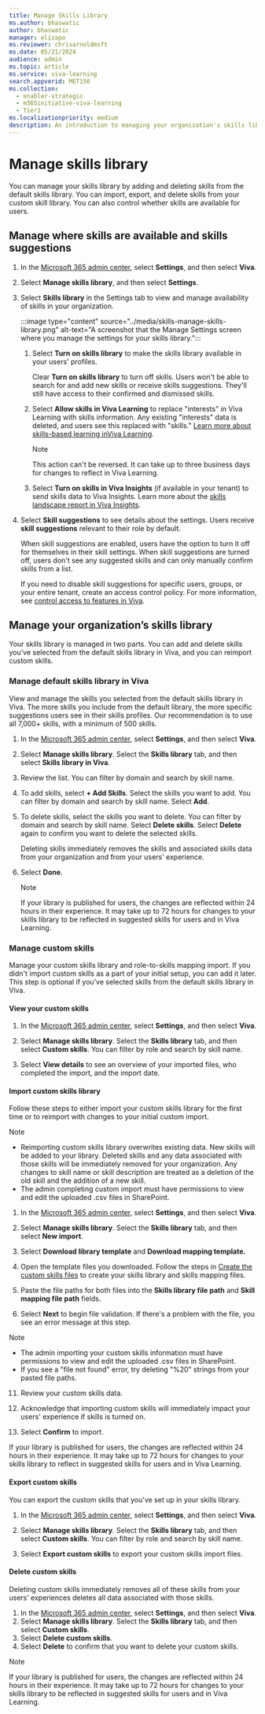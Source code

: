 ```yaml
---
title: Manage Skills Library
ms.author: bhaswatic
author: bhaswatic
manager: elizapo
ms.reviewer: chrisarnoldmsft
ms.date: 05/21/2024
audience: admin
ms.topic: article
ms.service: viva-learning
search.appverid: MET150
ms.collection:
  - enabler-strategic
  - m365initiative-viva-learning
  - Tier1
ms.localizationpriority: medium
description: An introduction to managing your organization's skills library. 
---
```


# Manage skills library

You can manage your skills library by adding and deleting skills from the default skills library. You can import, export, and delete skills from your custom skill library. You can also control whether skills are available for users.


## Manage where skills are available and skills suggestions

1. In the [Microsoft 365 admin center](https://admin.microsoft.com/adminportal/home#/featureexplorer), select **Settings**, and then select **Viva**.  
2. Select **Manage skills library**, and then select **Settings**. 
3. Select **Skills library** in the Settings tab to view and manage availability of skills in your organization.  

   :::image type="content" source="../media/skills-manage-skills-library.png" alt-text="A screenshot that the Manage Settings screen where you manage the settings for your skills library.":::

   1. Select **Turn on skills library** to make the skills library available in your users' profiles.
   
      Clear **Turn on skills library** to turn off skills. Users won't be able to search for and add new skills or receive skills suggestions. They'll still have access to their confirmed and dismissed skills.
    
   2. Select **Allow skills in Viva Learning** to replace "interests" in Viva Learning with skills information. Any existing "interests" data is deleted, and users see this replaced with "skills." [Learn more about skills-based learning inViva Learning](/viva/learning/skills-in-learning).

      > [!NOTE]
      > This action can't be reversed. 
      > It can take up to three business days for changes to reflect in Viva Learning.

   3. Select **Turn on skills in Viva Insights** (if available in your tenant) to send skills data to Viva Insights. Learn more about the [skills landscape report in Viva Insights](/viva/insights/advanced/introduction-to-advanced-insights).

5. Select **Skill suggestions** to see details about the settings. Users receive **skill suggestions** relevant to their role by default.  

    When skill suggestions are enabled, users have the option to turn it off for themselves in their skill settings. When skill suggestions are turned off, users don't see any suggested skills and can only manually confirm skills from a list. 

    If you need to disable skill suggestions for specific users, groups, or your entire tenant, create an access control policy. For more information, see [control access to features in Viva](../feature-access-management.md).

## Manage your organization’s skills library 

Your skills library is managed in two parts. You can add and delete skills you’ve selected from the default skills library in Viva, and you can reimport custom skills.  

### Manage default skills library in Viva  

View and manage the skills you selected from the default skills library in Viva. The more skills you include from the default library, the more specific suggestions users see in their skills profiles. Our recommendation is to use all 7,000+ skills, with a minimum of 500 skills.


1. In the [Microsoft 365 admin center](https://admin.microsoft.com/adminportal/home#/featureexplorer), select **Settings**, and then select **Viva**.  
2. Select **Manage skills library**. Select the **Skills library** tab, and then select **Skills library in Viva**. 
3. Review the list. You can filter by domain and search by skill name.
4. To add skills, select **+ Add Skills**. Select the skills you want to add. You can filter by domain and search by skill name. Select **Add**.  
5. To delete skills, select the skills you want to delete. You can filter by domain and search by skill name. Select **Delete skills**. Select **Delete** again to confirm you want to delete the selected skills. 

   Deleting skills immediately removes the skills and associated skills data from your organization and from your users' experience.

6. Select **Done**.

   > [!NOTE]
   > If your library is published for users, the changes are reflected within 24 hours in their experience. It may take up to 72 hours for changes to your skills library to be reflected in suggested skills for users and in Viva Learning.  

### Manage custom skills 

Manage your custom skills library and role-to-skills mapping import. If you didn't import custom skills as a part of your initial setup, you can add it later. This step is optional if you’ve selected skills from the default skills library in Viva.  

#### View your custom skills

1. In the [Microsoft 365 admin center](https://admin.microsoft.com/adminportal/home#/featureexplorer), select **Settings**, and then select **Viva**.  
2. Select **Manage skills library**. Select the **Skills library** tab, and then select **Custom skills**. You can filter by role and search by skill name.  

5. Select **View details** to see an overview of your imported files, who completed the import, and the import date.  

#### Import custom skills library  

Follow these steps to either import your custom skills library for the first time or to reimport with changes to your initial custom import.

> [!NOTE]
> - Reimporting custom skills library overwrites existing data.  New skills will be added to your library. Deleted skills and any data associated with those skills will be immediately removed for your organization. Any changes to skill name or skill description are treated as a deletion of the old skill and the addition of a new skill.
> - The admin completing custom import must have permissions to view and edit the uploaded .csv files in SharePoint. 

1. In the [Microsoft 365 admin center](https://admin.microsoft.com/adminportal/home#/featureexplorer), select **Settings**, and then select **Viva**.  
2. Select **Manage skills library**. Select the **Skills library** tab, and then select **New import**.  

3. Select **Download library template** and **Download mapping template.** 
4. Open the template files you downloaded. Follow the steps in [Create the custom skills files](/viva/skills/skills-get-started#create-the-custom-skills-files) to create your skills library and skills mapping files.
9. Paste the file paths for both files into the **Skills library file path** and **Skill mapping file path** fields. 
10. Select **Next** to begin file validation. If there's a problem with the file, you see an error message at this step.  

   > [!NOTE]
   > - The admin importing your custom skills information must have permissions to view and edit the uploaded .csv files in SharePoint.
   > - If you see a "file not found" error, try deleting "%20" strings from your pasted file paths. 

11. Review your custom skills data.  

12. Acknowledge that importing custom skills will immediately impact your users' experience if skills is turned on.  

13. Select **Confirm** to import.  

If your library is published for users, the changes are reflected within 24 hours in their experience. It may take up to 72 hours for changes to your skills library to reflect in suggested skills for users and in Viva Learning.


#### Export custom skills
You can export the custom skills that you've set up in your skills library.

1. In the [Microsoft 365 admin center](https://admin.microsoft.com/adminportal/home#/featureexplorer), select **Settings**, and then select **Viva**.  
2. Select **Manage skills library**. Select the **Skills library** tab, and then select **Custom skills**. You can filter by role and search by skill name.  

5. Select **Export custom skills** to export your custom skills import files.  


#### Delete custom skills 
Deleting custom skills immediately removes all of these skills from your users’ experiences deletes all data associated with those skills.

1. In the [Microsoft 365 admin center](https://admin.microsoft.com/adminportal/home#/featureexplorer), select **Settings**, and then select **Viva**.  
2. Select **Manage skills library**. Select the **Skills library** tab, and then select **Custom skills**.  
1. Select **Delete custom skills**.  
1. Select **Delete** to confirm that you want to delete your custom skills. 

> [!NOTE]
> If your library is published for users, the changes are reflected within 24 hours in their experience. It may take up to 72 hours for changes to your skills library to be reflected in suggested skills for users and in Viva Learning.
